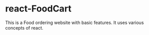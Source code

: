 # react-FoodCart
This is a Food ordering website with basic features. It uses various concepts of react.
